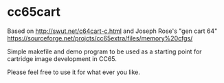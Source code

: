 # cc65cart
Based on http://swut.net/c64cart-c.html and Joseph Rose's "gen cart 64" https://sourceforge.net/projcts/cc65extra/files/memory%20cfgs/

Simple makefile and demo program to be used as a starting point for cartridge image development
in CC65.

Please feel free to use it for what ever you like.